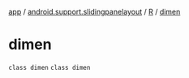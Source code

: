 [app](../../../index.md) / [android.support.slidingpanelayout](../../index.md) / [R](../index.md) / [dimen](./index.md)

# dimen

`class dimen`
`class dimen`